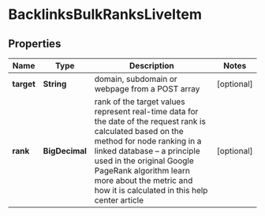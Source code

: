 

# BacklinksBulkRanksLiveItem


## Properties

| Name | Type | Description | Notes |
|------------ | ------------- | ------------- | -------------|
|**target** | **String** | domain, subdomain or webpage from a POST array |  [optional] |
|**rank** | **BigDecimal** | rank of the target values represent real-time data for the date of the request rank is calculated based on the method for node ranking in a linked database – a principle used in the original Google PageRank algorithm learn more about the metric and how it is calculated in this help center article |  [optional] |



